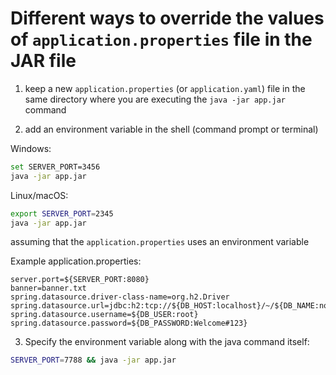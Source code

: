 # Different ways to override the values of `application.properties` file in the JAR file

1. keep a new `application.properties` (or `application.yaml`) file in the same directory where you are executing the `java -jar app.jar` command

2. add an environment variable in the shell (command prompt or terminal)

Windows:

```sh
set SERVER_PORT=3456
java -jar app.jar
```

Linux/macOS:

```sh
export SERVER_PORT=2345
java -jar app.jar
```

assuming that the `application.properties` uses an environment variable

Example application.properties:

```properties
server.port=${SERVER_PORT:8080}
banner=banner.txt
spring.datasource.driver-class-name=org.h2.Driver
spring.datasource.url=jdbc:h2:tcp://${DB_HOST:localhost}/~/${DB_NAME:northwind}
spring.datasource.username=${DB_USER:root}
spring.datasource.password=${DB_PASSWORD:Welcome#123}
```

3. Specify the environment variable along with the java command itself:

```sh
SERVER_PORT=7788 && java -jar app.jar
```
